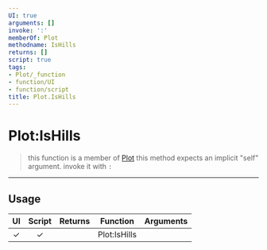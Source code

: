 ```yaml
---
UI: true
arguments: []
invoke: ':'
memberOf: Plot
methodname: IsHills
returns: []
script: true
tags:
- Plot/_function
- function/UI
- function/script
title: Plot.IsHills
---
```

# Plot:IsHills
> this function is a member of [Plot](civ-6/lua/Plot.md)
> this method expects an implicit "self" argument. invoke it with `:`
-----
## Usage
|  UI | Script | Returns | Function | Arguments |
|:---:|:------:|-------:|:--------:|:---------|
|✓|✓||Plot:IsHills||
